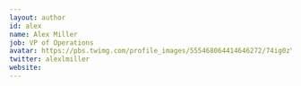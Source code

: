 ```yaml
---
layout: author
id: alex
name: Alex Miller
job: VP of Operations 
avatar: https://pbs.twimg.com/profile_images/555468064414646272/74ig0zYO.jpeg
twitter: alexlmiller
website: 
---
```

